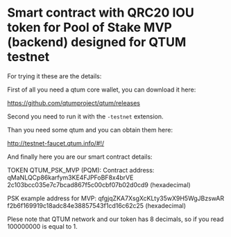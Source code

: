 # Smart contract with QRC20 IOU token for Pool of Stake MVP (backend) designed for QTUM testnet

For trying it these are the details:

First of all you need a qtum core wallet, you can download it here:

https://github.com/qtumproject/qtum/releases

Second you need to run it with the `-testnet` extension.

Than you need some qtum and you can obtain them here:

http://testnet-faucet.qtum.info/#!/

And finally here you are our smart contract details:

TOKEN QTUM_PSK_MVP (PQM):
Contract address: qMaNLQCp86karfym3KE4FJPFoBF8x4brVE
                  2c103bcc035e7c7bcad867f5c00cbf07b02d0cd9 (hexadecimal)

PSK example address for MVP: qfgjqZKA7XsgXcKLty35wX9H5WgJBzswAR
                             f2b6f169919c18adc84e38857543f1cd16c62c25 (hexadecimal)

Plese note that QTUM network and our token has 8 decimals, so if you read 100000000 is equal to 1.

